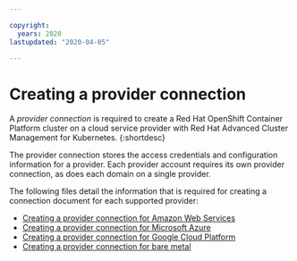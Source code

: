 ```yaml
---

copyright:
  years: 2020
lastupdated: "2020-04-05"

---
```


# Creating a provider connection

A *provider connection* is required to create a Red Hat OpenShift Container Platform cluster on a cloud service provider with Red Hat Advanced Cluster Management for Kubernetes.
{:shortdesc}

The provider connection stores the access credentials and configuration information for a provider. Each provider account requires its own provider connection, as does each domain on a single provider. 

The following files detail the information that is required for creating a connection document for each supported provider:

- [Creating a provider connection for Amazon Web Services](cloud_conn_aws.md)
- [Creating a provider connection for Microsoft Azure](cloud_conn_aks.md)
- [Creating a provider connection for Google Cloud Platform](cloud_conn_gke.md)
- [Creating a provider connection for bare metal](cloud_conn_bare.md)
